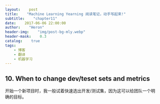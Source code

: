 ```yaml
---
layout:    post
title:    "Machine Learning Yearning 阅读笔记，动手写起来!"
subtitle:    "chapter11"
date:    2017-06-06 22:00:00
author:    "Heron"
header-img:    "img/post-bg-mly.webp"
header-mask:    0.3
catalog:    true
tags:
    - 博客
    - 翻译
    - 机器学习
---
```

## 10. When to change dev/teset sets and metrics

开始一个新项目时，我一般试着快速选出开发/测试集，因为这可以给团队一个明确的目标。

